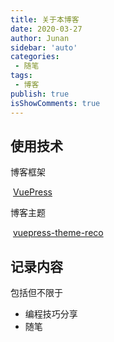 ```yaml
---
title: 关于本博客
date: 2020-03-27
author: Junan
sidebar: 'auto'
categories:
 - 随笔
tags:
 - 博客
publish: true
isShowComments: true
---
```


## 使用技术

博客框架

​	[VuePress](https://vuepress.vuejs.org/zh/)

博客主题

​	[vuepress-theme-reco](https://vuepress-theme-reco.recoluan.com/)

## 记录内容

包括但不限于

- 编程技巧分享
- 随笔